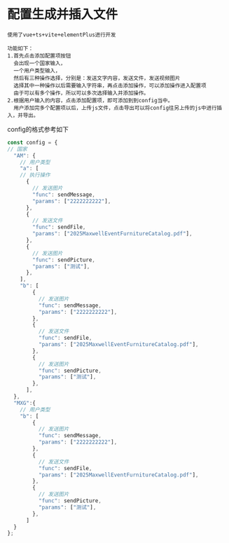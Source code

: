 # 配置生成并插入文件

  <!-- netstat -aon | findstr :8080
  taskkill /PID 13120 /F -->

    使用了vue+ts+vite+elementPlus进行开发

    功能如下：
    1.首先点击添加配置项按钮
      会出现一个国家输入，
      一个用户类型输入，
      然后有三种操作选择，分别是：发送文字内容，发送文件，发送视频图片
      选择其中一种操作以后需要输入字符串，再点击添加操作，可以添加操作进入配置项
      由于可以有多个操作，所以可以多次选择输入并添加操作。
    2.根据用户输入的内容，点击添加配置项，即可添加到到config当中。
      用户添加完多个配置项以后，上传js文件，点击导出可以将config往另上传的js中进行插入，并导出。

config的格式参考如下

```js
const config = {
// 国家
  "AM": {
    // 用户类型
    "a": [
    // 执行操作
      {
        // 发送图片
        "func": sendMessage,
        "params": ["2222222222"],
      },
      {
        // 发送文件
        "func": sendFile,
        "params": ["2025MaxwellEventFurnitureCatalog.pdf"],
      },
      {
        // 发送图片
        "func": sendPicture,
        "params": ["测试"],
      },
    ],
    "b": [
        {
          // 发送图片
          "func": sendMessage,
          "params": ["2222222222"],
        },
        {
          // 发送文件
          "func": sendFile,
          "params": ["2025MaxwellEventFurnitureCatalog.pdf"],
        },
        {
          // 发送图片
          "func": sendPicture,
          "params": ["测试"],
        },
      ],
  },
  "MXG":{
    // 用户类型
    "b": [
        {
          // 发送图片
          "func": sendMessage,
          "params": ["2222222222"],
        },
        {
          // 发送文件
          "func": sendFile,
          "params": ["2025MaxwellEventFurnitureCatalog.pdf"],
        },
        {
          // 发送图片
          "func": sendPicture,
          "params": ["测试"],
        },
      ]
  }
};
```
